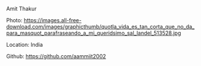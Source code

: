 Amit Thakur

Photo: https://images.all-free-download.com/images/graphicthumb/quotla_vida_es_tan_corta_que_no_da_para_masquot_parafraseando_a_mi_queridsimo_sal_landel_513528.jpg

Location: India

Github: https://github.com/aammiit2002
